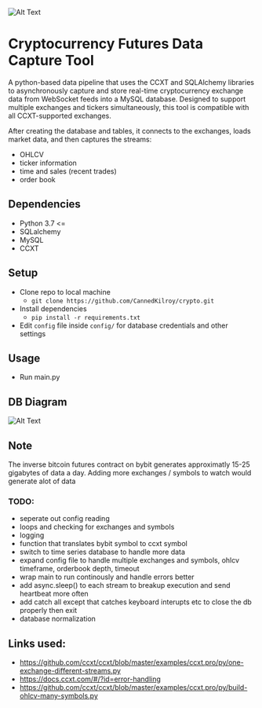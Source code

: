 ![Alt Text](https://github.com/CannedKilroy/crypto/blob/main/Assets/ccxt_resize.png)
# Cryptocurrency Futures Data Capture Tool

A python-based data pipeline that uses the CCXT and SQLAlchemy libraries to asynchronously capture and store real-time cryptocurrency exchange data from WebSocket feeds into a MySQL database. Designed to support multiple exchanges and tickers simultaneously, this tool is compatible with all CCXT-supported exchanges. 

After creating the database and tables, it connects to the exchanges, loads market data, and then captures the streams:
- OHLCV
- ticker information
- time and sales (recent trades)
- order book

## Dependencies
- Python 3.7 <=
- SQLalchemy
- MySQL
- CCXT

## Setup
- Clone repo to local machine
  - `git clone https://github.com/CannedKilroy/crypto.git`
- Install dependencies
  - `pip install -r requirements.txt`
- Edit `config` file inside `config/` for database credentials and other settings

## Usage
- Run main.py

## DB Diagram
![Alt Text](https://github.com/CannedKilroy/crypto/blob/main/Assets/crypto_websocket_stream_resized.png)

## Note
The inverse bitcoin futures contract on bybit generates approximatly 15-25 gigabytes of data a day.
Adding more exchanges / symbols to watch would generate alot of data 

### TODO:
- seperate out config reading
- loops and checking for exchanges and symbols
- logging
- function that translates bybit symbol to ccxt symbol
- switch to time series database to handle more data
- expand config file to handle multiple exchanges and symbols, ohlcv timeframe, orderbook depth, timeout
- wrap main to run continously and handle errors better
- add async.sleep() to each stream to breakup execution and send heartbeat more often
- add catch all except that catches keyboard interupts etc to close the db properly then exit
- database normalization

## Links used:
- https://github.com/ccxt/ccxt/blob/master/examples/ccxt.pro/py/one-exchange-different-streams.py
- https://docs.ccxt.com/#/?id=error-handling
- https://github.com/ccxt/ccxt/blob/master/examples/ccxt.pro/py/build-ohlcv-many-symbols.py
